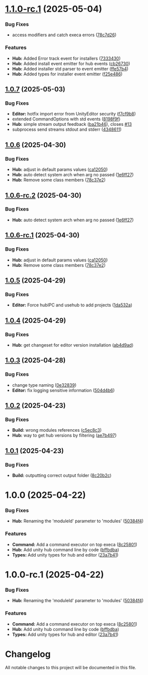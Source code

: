 # [1.1.0-rc.1](https://github.com/NoTaskStudios/unity-cli-tools/compare/1.0.7...1.1.0-rc.1) (2025-05-04)


### Bug Fixes

* access modifiers and catch execa errors ([78c7d26](https://github.com/NoTaskStudios/unity-cli-tools/commit/78c7d26e863fecfe6518384335f9f403cf4144e7))


### Features

* **Hub:** Added Error track event for installers ([7333430](https://github.com/NoTaskStudios/unity-cli-tools/commit/7333430a87b2a306e0d9915f2d5bb60baf538698))
* **Hub:** Added install event emitter for hub events ([cb26730](https://github.com/NoTaskStudios/unity-cli-tools/commit/cb26730c94840218dbc6300573dd601003632a33))
* **Hub:** Added installer std parser to event emitter ([ffe57b4](https://github.com/NoTaskStudios/unity-cli-tools/commit/ffe57b4b09a1d921573351526df5e887b23875cf))
* **Hub:** Added types for installer event emitter ([f25e486](https://github.com/NoTaskStudios/unity-cli-tools/commit/f25e48611e0d7b8b49aafea4f0900f65e42cc079))

## [1.0.7](https://github.com/NoTaskStudios/unity-cli-tools/compare/1.0.6...1.0.7) (2025-05-03)


### Bug Fixes

* **Editor:** hotfix import error from UnityEditor security ([f7cf9b8](https://github.com/NoTaskStudios/unity-cli-tools/commit/f7cf9b886e63df9e7ad2c10ac3351f42a73b9c81))
* extended CommandOptions with std events ([8198f9f](https://github.com/NoTaskStudios/unity-cli-tools/commit/8198f9f5fec330a389405194412310d22b3ab785))
* **Hub:** simple stream output feedback ([ba21b46](https://github.com/NoTaskStudios/unity-cli-tools/commit/ba21b462f3eee168909ae54003936e4c551bcaed)), closes [#13](https://github.com/NoTaskStudios/unity-cli-tools/issues/13)
* subprocess send streams stdout and stderr ([4348611](https://github.com/NoTaskStudios/unity-cli-tools/commit/4348611f96da5fbbed39895ac587a5e6caad1d03))

## [1.0.6](https://github.com/NoTaskStudios/unity-cli-tools/compare/1.0.5...1.0.6) (2025-04-30)


### Bug Fixes

* **Hub:** adjust in default params values ([ca12050](https://github.com/NoTaskStudios/unity-cli-tools/commit/ca120505433e4c6c01c54e1917de564a4883416b))
* **Hub:** auto detect system arch when arg no passed ([1e6ff27](https://github.com/NoTaskStudios/unity-cli-tools/commit/1e6ff27ca37a70014823693489447d8cd2ada9b9))
* **Hub:** Remove some class members ([78c37e2](https://github.com/NoTaskStudios/unity-cli-tools/commit/78c37e2b83197e6d8445bbdeeb23ff4c457eedd0))

## [1.0.6-rc.2](https://github.com/NoTaskStudios/unity-cli-tools/compare/1.0.6-rc.1...1.0.6-rc.2) (2025-04-30)


### Bug Fixes

* **Hub:** auto detect system arch when arg no passed ([1e6ff27](https://github.com/NoTaskStudios/unity-cli-tools/commit/1e6ff27ca37a70014823693489447d8cd2ada9b9))

## [1.0.6-rc.1](https://github.com/NoTaskStudios/unity-cli-tools/compare/1.0.5...1.0.6-rc.1) (2025-04-30)


### Bug Fixes

* **Hub:** adjust in default params values ([ca12050](https://github.com/NoTaskStudios/unity-cli-tools/commit/ca120505433e4c6c01c54e1917de564a4883416b))
* **Hub:** Remove some class members ([78c37e2](https://github.com/NoTaskStudios/unity-cli-tools/commit/78c37e2b83197e6d8445bbdeeb23ff4c457eedd0))

## [1.0.5](https://github.com/NoTaskStudios/unity-cli-tools/compare/1.0.4...1.0.5) (2025-04-29)


### Bug Fixes

* **Editor:** Force hubIPC and usehub to add projects ([1da532a](https://github.com/NoTaskStudios/unity-cli-tools/commit/1da532a5db4cb9d1e7404861e570633b4661be99))

## [1.0.4](https://github.com/NoTaskStudios/unity-cli-tools/compare/1.0.3...1.0.4) (2025-04-29)


### Bug Fixes

* **Hub:** get changeset for editor version installation ([ab4d9ad](https://github.com/NoTaskStudios/unity-cli-tools/commit/ab4d9adaeb3909bf44de5bdbbdde5e9c3ced297f))

## [1.0.3](https://github.com/NoTaskStudios/unity-cli-tools/compare/1.0.2...1.0.3) (2025-04-28)


### Bug Fixes

* change type naming ([0e32839](https://github.com/NoTaskStudios/unity-cli-tools/commit/0e32839146eaa6072dd5f5c54e01033b9a7e1ab6))
* **Editor:** fix logging sensitive information ([504d4b6](https://github.com/NoTaskStudios/unity-cli-tools/commit/504d4b6caaaa62278c68f13193d8a46c38bb3df1))

## [1.0.2](https://github.com/NoTaskStudios/unity-cli-tools/compare/1.0.1...1.0.2) (2025-04-23)


### Bug Fixes

* **Build:** wrong modules references ([c5ec8c3](https://github.com/NoTaskStudios/unity-cli-tools/commit/c5ec8c3e295b147703bd07029d28e081daf78c86))
* **Hub:** way to get hub versions by filtering ([ae7b497](https://github.com/NoTaskStudios/unity-cli-tools/commit/ae7b49742c64c816b3b147ef7feeebf5386ca54c))

## [1.0.1](https://github.com/NoTaskStudios/unity-cli-tools/compare/1.0.0...1.0.1) (2025-04-23)


### Bug Fixes

* **Build:** outputting correct output folder ([8c20b2c](https://github.com/NoTaskStudios/unity-cli-tools/commit/8c20b2c6db2ff83fc37e88ce8e95fc3fce816418))

# 1.0.0 (2025-04-22)


### Bug Fixes

* **Hub:** Renaming the 'moduleId' parameter to 'modules' ([50384f4](https://github.com/NoTaskStudios/unity-cli-tools/commit/50384f41a2c58a18e2da135ffa5ae357a6e20ca7))


### Features

* **Command:** Add a command executor on top execa ([8c25801](https://github.com/NoTaskStudios/unity-cli-tools/commit/8c25801f9a866a92bc95ebed9aa556c8a5574ede))
* **Hub:** Add unity hub command line by code ([bffbdba](https://github.com/NoTaskStudios/unity-cli-tools/commit/bffbdbaf24bb505482ab51d47214f1e9c5e7942c))
* **Types:** Add unity types for hub and editor ([23a7b41](https://github.com/NoTaskStudios/unity-cli-tools/commit/23a7b4172f5d3b80876aaf043b961759cbe4274c))

# 1.0.0-rc.1 (2025-04-22)


### Bug Fixes

* **Hub:** Renaming the 'moduleId' parameter to 'modules' ([50384f4](https://github.com/NoTaskStudios/unity-cli-tools/commit/50384f41a2c58a18e2da135ffa5ae357a6e20ca7))


### Features

* **Command:** Add a command executor on top execa ([8c25801](https://github.com/NoTaskStudios/unity-cli-tools/commit/8c25801f9a866a92bc95ebed9aa556c8a5574ede))
* **Hub:** Add unity hub command line by code ([bffbdba](https://github.com/NoTaskStudios/unity-cli-tools/commit/bffbdbaf24bb505482ab51d47214f1e9c5e7942c))
* **Types:** Add unity types for hub and editor ([23a7b41](https://github.com/NoTaskStudios/unity-cli-tools/commit/23a7b4172f5d3b80876aaf043b961759cbe4274c))

# Changelog

All notable changes to this project will be documented in this file.
